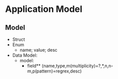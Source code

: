 # Application Model

## Model
- Struct
- Enum
    - name; value; desc
- Data Model:
    - model: 
         - field** (name,type,m(multiplicity)=?,\*,n,n-m,p(pattern)=regrex,desc)
